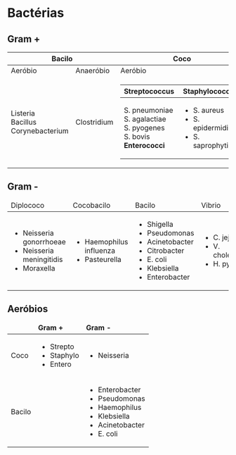 # Bactérias
## Gram +

<table>
	<thead>
		<th colspan=2>Bacilo</th>
		<th> Coco</th>
		<th colspan=2> Filamentoso</th>
	</thead>
	<tbody>
		<tr>
			<td> Aeróbio </td>
			<td> Anaeróbio </td>
			<td>Aeróbio</td>
			<td>Aeróbio</td>
			<td>Anaeróbio</td>
		</tr>
		<tr>
			<td>
				Listeria<br>
				Bacillus<br>
				Corynebacterium</br>	
			</td>
			<td>Clostridium</td>
			<td> 
				<table>
					<thead>
						<th>Streptococcus</th>
						<th> Staphylococcus</th>
					</thead>
					<tbody>
						<tr>
							<td>
								S. pneumoniae<br>
								S. agalactiae<br>
								S. pyogenes<br>	
								S. bovis<br>	
								<b>Enterococci</b><br>	
							</ul></td>
							<td><ul>
								<li>S. aureus</li>
								<li>S. epidermidis</li>
								<li>S. saprophyticus</li>
							</ul></td>
						</tr>
					</tbody>
				</table>
			</td>
			<td><ul>
				<li>Nocardia</li>
			</ul></td>
			<td><ul>
				<li>Actinomyces</li>
			</ul></td>	
		</tr>
	</tbody>
</table>

## Gram -

<table>
	<thead>
		<td>Diplococo</td>
		<td>Cocobacilo</td>
		<td>Bacilo</td>
		<td>Vibrio</td>
	</thead>
	<tbody>
		<tr>
			<td><ul>
				<li>Neisseria gonorrhoeae</li>
				<li>Neisseria meningitidis</li>
				<li>Moraxella</li>
			</ul></td>
			<td><ul>
				<li>Haemophilus influenza</li>
				<li>Pasteurella</li>
			</ul></td>
			<td><ul>
				<li>Shigella</li>
				<li>Pseudomonas</li>
				<li>Acinetobacter</li>
				<li>Citrobacter</li>
				<li>E. coli</li>
				<li>Klebsiella</li>
				<li>Enterobacter</li>
			</ul></td>
			<td><ul>
				<li>C. jejuni</li>
				<li>V. cholerae</li>
				<li>H. pylori</li>
			</ul></td>
			<td></td>
		</tr>
	</tbody>
</table>

## Aeróbios
<table>
	<thead>
		<tr>
			<td></td>
			<td><b>Gram +</b></td>
			<td><b>Gram -</b></td>
		</tr>
	</thead>
	<tbody>
		<tr>
			<td>Coco</td>
			<td><ul>
				<li>Strepto</li>
				<li>Staphylo</li>
				<li>Entero</li>
			</ul></td>
			<td><ul>
				<li>Neisseria</li>
			</ul></td>
		</tr>
		<tr>
			<td>Bacilo</td>
			<td></td>
			<td><ul>
				<li>Enterobacter</li>
				<li>Pseudomonas</li>
				<li>Haemophilus</li>
				<li>Klebsiella</li>
				<li>Acinetobacter</li>
				<li>E. coli</li>
			</ul></td>
		</tr>
	</tbody>
</table>
<!--stackedit_data:
eyJoaXN0b3J5IjpbMTk0OTA1NjYzNywtMTM0NDc3NDgxOCwxOT
Q0MzY4MDcyXX0=
-->